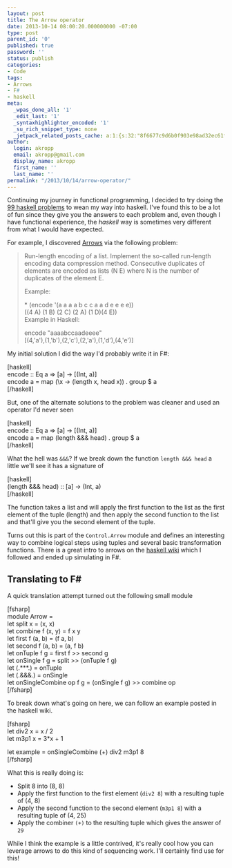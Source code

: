```yaml
---
layout: post
title: The Arrow operator
date: 2013-10-14 08:00:20.000000000 -07:00
type: post
parent_id: '0'
published: true
password: ''
status: publish
categories:
- Code
tags:
- Arrows
- F#
- haskell
meta:
  _wpas_done_all: '1'
  _edit_last: '1'
  _syntaxhighlighter_encoded: '1'
  _su_rich_snippet_type: none
  _jetpack_related_posts_cache: a:1:{s:32:"8f6677c9d6b0f903e98ad32ec61f8deb";a:2:{s:7:"expires";i:1561173373;s:7:"payload";a:3:{i:0;a:1:{s:2:"id";i:4725;}i:1;a:1:{s:2:"id";i:4320;}i:2;a:1:{s:2:"id";i:4348;}}}}
author:
  login: akropp
  email: akropp@gmail.com
  display_name: akropp
  first_name: ''
  last_name: ''
permalink: "/2013/10/14/arrow-operator/"
---
```

Continuing my journey in functional programming, I decided to try doing the [99 haskell problems](http://www.haskell.org/haskellwiki/99_questions/) to wean my way into haskell. I've found this to be a lot of fun since they give you the answers to each problem and, even though I have functional experience, the _haskell_ way is sometimes very different from what I would have expected.

For example, I discovered [Arrows](http://en.wikipedia.org/wiki/Arrow_(computer_science)) via the following problem:

> Run-length encoding of a list. Implement the so-called run-length encoding data compression method. Consecutive duplicates of elements are encoded as lists (N E) where N is the number of duplicates of the element E.
> 
> Example:
> 
> \* (encode '(a a a a b c c a a d e e e e))  
> ((4 A) (1 B) (2 C) (2 A) (1 D)(4 E))  
> Example in Haskell:
> 
> encode "aaaabccaadeeee"  
> [(4,'a'),(1,'b'),(2,'c'),(2,'a'),(1,'d'),(4,'e')]

My initial solution I did the way I'd probably write it in F#:

[haskell]  
encode :: Eq a =\> [a] -\> [(Int, a)]  
encode a = map (\x -\> (length x, head x)) . group $ a  
[/haskell]

But, one of the alternate solutions to the problem was cleaner and used an operator I'd never seen

[haskell]  
encode :: Eq a =\> [a] -\> [(Int, a)]  
encode a = map (length &&& head) . group $ a  
[/haskell]

What the hell was `&&&`? If we break down the function `length &&& head` a little we'll see it has a signature of

[haskell]  
(length &&& head) :: [a] -\> (Int, a)  
[/haskell]

The function takes a list and will apply the first function to the list as the first element of the tuple (length) and then apply the second function to the list and that'll give you the second element of the tuple.

Turns out this is part of the `Control.Arrow` module and defines an interesting way to combine logical steps using tuples and several basic transformation functions. There is a great intro to arrows on the [haskell wiki](http://www.haskell.org/haskellwiki/Arrow_tutorial) which I followed and ended up simulating in F#.

## Translating to F#

A quick translation attempt turned out the following small module

[fsharp]  
module Arrow =  
 let split x = (x, x)  
 let combine f (x, y) = f x y  
 let first f (a, b) = (f a, b)  
 let second f (a, b) = (a, f b)  
 let onTuple f g = first f \>\> second g  
 let onSingle f g = split \>\> (onTuple f g)  
 let (.\*\*\*.) = onTuple  
 let (.&&&.) = onSingle  
 let onSingleCombine op f g = (onSingle f g) \>\> combine op  
[/fsharp]

To break down what's going on here, we can follow an example posted in the haskell wiki.

[fsharp]  
let div2 x = x / 2  
let m3p1 x = 3\*x + 1

let example = onSingleCombine (+) div2 m3p1 8  
[/fsharp]

What this is really doing is:

- Split 8 into (8, 8)
- Apply the first function to the first element (`div2 8`) with a resulting tuple of (4, 8)
- Apply the second function to the second element (`m3p1 8`) with a resulting tuple of (4, 25)
- Apply the combiner `(+)` to the resulting tuple which gives the answer of `29`

While I think the example is a little contrived, it's really cool how you can leverage arrows to do this kind of sequencing work. I'll certainly find use for this!

